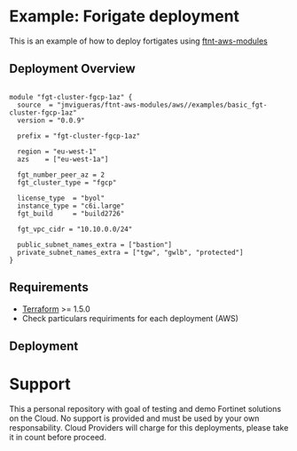 # Example: Forigate deployment

This is an example of how to deploy fortigates using [ftnt-aws-modules](https://registry.terraform.io/modules/jmvigueras/ftnt-aws-modules/aws/latest)

## Deployment Overview

```hcl

module "fgt-cluster-fgcp-1az" {
  source  = "jmvigueras/ftnt-aws-modules/aws//examples/basic_fgt-cluster-fgcp-1az"
  version = "0.0.9"

  prefix = "fgt-cluster-fgcp-1az"

  region = "eu-west-1"
  azs    = ["eu-west-1a"]

  fgt_number_peer_az = 2
  fgt_cluster_type = "fgcp"

  license_type  = "byol"
  instance_type = "c6i.large"
  fgt_build     = "build2726"

  fgt_vpc_cidr = "10.10.0.0/24"

  public_subnet_names_extra = ["bastion"]
  private_subnet_names_extra = ["tgw", "gwlb", "protected"]
}
```

## Requirements
* [Terraform](https://learn.hashicorp.com/terraform/getting-started/install.html) >= 1.5.0
* Check particulars requiriments for each deployment (AWS) 

## Deployment

# Support
This a personal repository with goal of testing and demo Fortinet solutions on the Cloud. No support is provided and must be used by your own responsability. Cloud Providers will charge for this deployments, please take it in count before proceed.


